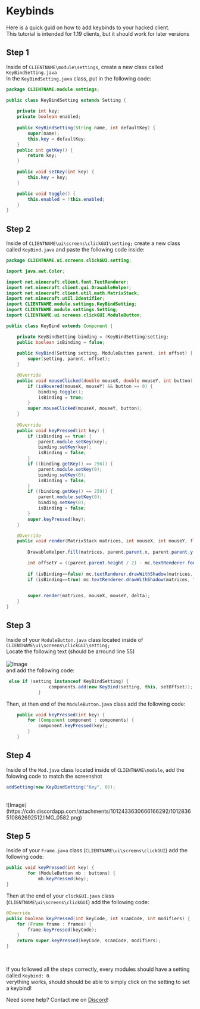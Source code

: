 # Keybinds

Here is a quick guid on how to add keybinds to your hacked client. <br>
This tutorial is intended for 1.19 clients, but it should work for later versions

## Step 1

Inside of `CLIENTNAME\module\settings`, create a new class called `KeyBindSetting.java` <br>
In the `KeyBindSetting.java` class, put in the following code:

```java
package CLIENTNAME.module.settings;

public class KeyBindSetting extends Setting {
    
    private int key;
	private boolean enabled;
    
    public KeyBindSetting(String name, int defaultKey) {
        super(name);
        this.key = defaultKey;
    }
    public int getKey() {
    	return key;
    }

    public void setKey(int key) {
    	this.key = key;
    }

    public void toggle() {
    	this.enabled = !this.enabled;
    }
}
```

## Step 2
Inside of `CLIENTNAME\ui\screens\clickGUI\setting;` create a new class called `KeyBind.java` and paste the following code inside:

```java
package CLIENTNAME.ui.screens.clickGUI.setting;

import java.awt.Color;

import net.minecraft.client.font.TextRenderer;
import net.minecraft.client.gui.DrawableHelper;
import net.minecraft.client.util.math.MatrixStack;
import net.minecraft.util.Identifier;
import CLIENTNAME.module.settings.KeyBindSetting;
import CLIENTNAME.module.settings.Setting;
import CLIENTNAME.ui.screens.clickGUI.ModuleButton;

public class KeyBind extends Component {

	private KeyBindSetting binding = (KeyBindSetting)setting;
	public boolean isBinding = false;
	
	public KeyBind(Setting setting, ModuleButton parent, int offset) {
		super(setting, parent, offset);
	}

	@Override
	public void mouseClicked(double mouseX, double mouseY, int button) {
		if (isHovered(mouseX, mouseY) && button == 0) {
			binding.toggle();
			isBinding = true;
		}
		super.mouseClicked(mouseX, mouseY, button);
	}
	
	@Override
	public void keyPressed(int key) {
		if (isBinding == true) {
			parent.module.setKey(key);
			binding.setKey(key);
			isBinding = false;
		}
		if ((binding.getKey() == 256)) {
			parent.module.setKey(0);
			binding.setKey(0);
			isBinding = false;
		}
		if ((binding.getKey() == 259)) {
			parent.module.setKey(0);
			binding.setKey(0);
			isBinding = false;
		}
		super.keyPressed(key);
	}

	@Override
	public void render(MatrixStack matrices, int mouseX, int mouseY, float delta) {
		
		DrawableHelper.fill(matrices, parent.parent.x, parent.parent.y + parent.offset + offset, parent.parent.x + parent.parent.width, parent.parent.y + parent.offset + offset + parent.parent.height, 0x90000000);

		int offsetY = ((parent.parent.height / 2) - mc.textRenderer.fontHeight / 2);
		
		if (isBinding==false) mc.textRenderer.drawWithShadow(matrices, "Keybind: " + binding.getKey(), parent.parent.x + offsetY, parent.parent.y + parent.offset + offset + offsetY-6, -1);
		if (isBinding==true) mc.textRenderer.drawWithShadow(matrices, "Binding...", parent.parent.x + offsetY, parent.parent.y + parent.offset + offset + offsetY-6, -1);

		
		super.render(matrices, mouseX, mouseY, delta);
	}
}
```

## Step 3

Inside of your `ModuleButton.java` class located inside of `CLIENTNAME\ui\screens\clickGUI\setting;`<br>
Locate the following text (should be arround line 55)
<br><br>
![Image](https://cdn.discordapp.com/attachments/684812018099814472/1018493054795128893/unknown.png)
<br> and add the following code:
```java
 else if (setting instanceof KeyBindSetting) {
				components.add(new KeyBind(setting, this, setOffset));
			}
```
Then, at then end of the `ModuleButton.java` class add the following code:
```java
	public void keyPressed(int key) {
        for (Component component : components) {
            component.keyPressed(key);
        }
    }
```
## Step 4

Inside of the `Mod.java` class located inside of `CLIENTNAME\module`, add the folowing code to match the screenshot
```java
addSetting(new KeyBindSetting("Key", 0));
```
<br>
![Image](https://cdn.discordapp.com/attachments/1012433630666166292/1012836510862692512/IMG_0582.png)

## Step 5

Inside of your `Frame.java` class (`CLIENTNAME\ui\screens\clickGUI`) add the following code:
```java
public void keyPressed(int key) {
        for (ModuleButton mb : buttons) {
            mb.keyPressed(key);
}
```

Then at the end of your `clickGUI.java` class (`CLIENTNAME\ui\screens\clickGUI`) add the following code:
```java
@Override
public boolean keyPressed(int keyCode, int scanCode, int modifiers) {
    for (Frame frame : frames) {
        frame.keyPressed(keyCode);
    }
    return super.keyPressed(keyCode, scanCode, modifiers);
}
```
<br>

If you followed all the steps correctly, every modules should have a setting called `Keybind: 0`. 
<br>
verything works, should should be able to simply click on the setting to set a keybind!

Need some help? Contact me on
[Discord](https://discord.gg/jBHTMgEXXk)!
